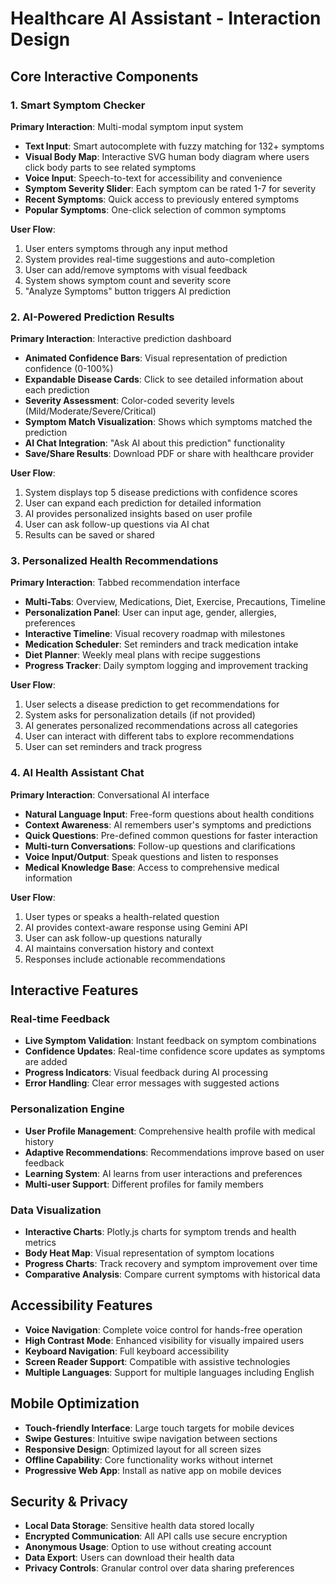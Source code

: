 # Healthcare AI Assistant - Interaction Design

## Core Interactive Components

### 1. Smart Symptom Checker
**Primary Interaction**: Multi-modal symptom input system
- **Text Input**: Smart autocomplete with fuzzy matching for 132+ symptoms
- **Visual Body Map**: Interactive SVG human body diagram where users click body parts to see related symptoms
- **Voice Input**: Speech-to-text for accessibility and convenience
- **Symptom Severity Slider**: Each symptom can be rated 1-7 for severity
- **Recent Symptoms**: Quick access to previously entered symptoms
- **Popular Symptoms**: One-click selection of common symptoms

**User Flow**:
1. User enters symptoms through any input method
2. System provides real-time suggestions and auto-completion
3. User can add/remove symptoms with visual feedback
4. System shows symptom count and severity score
5. "Analyze Symptoms" button triggers AI prediction

### 2. AI-Powered Prediction Results
**Primary Interaction**: Interactive prediction dashboard
- **Animated Confidence Bars**: Visual representation of prediction confidence (0-100%)
- **Expandable Disease Cards**: Click to see detailed information about each prediction
- **Severity Assessment**: Color-coded severity levels (Mild/Moderate/Severe/Critical)
- **Symptom Match Visualization**: Shows which symptoms matched the prediction
- **AI Chat Integration**: "Ask AI about this prediction" functionality
- **Save/Share Results**: Download PDF or share with healthcare provider

**User Flow**:
1. System displays top 5 disease predictions with confidence scores
2. User can expand each prediction for detailed information
3. AI provides personalized insights based on user profile
4. User can ask follow-up questions via AI chat
5. Results can be saved or shared

### 3. Personalized Health Recommendations
**Primary Interaction**: Tabbed recommendation interface
- **Multi-Tabs**: Overview, Medications, Diet, Exercise, Precautions, Timeline
- **Personalization Panel**: User can input age, gender, allergies, preferences
- **Interactive Timeline**: Visual recovery roadmap with milestones
- **Medication Scheduler**: Set reminders and track medication intake
- **Diet Planner**: Weekly meal plans with recipe suggestions
- **Progress Tracker**: Daily symptom logging and improvement tracking

**User Flow**:
1. User selects a disease prediction to get recommendations for
2. System asks for personalization details (if not provided)
3. AI generates personalized recommendations across all categories
4. User can interact with different tabs to explore recommendations
5. User can set reminders and track progress

### 4. AI Health Assistant Chat
**Primary Interaction**: Conversational AI interface
- **Natural Language Input**: Free-form questions about health conditions
- **Context Awareness**: AI remembers user's symptoms and predictions
- **Quick Questions**: Pre-defined common questions for faster interaction
- **Multi-turn Conversations**: Follow-up questions and clarifications
- **Voice Input/Output**: Speak questions and listen to responses
- **Medical Knowledge Base**: Access to comprehensive medical information

**User Flow**:
1. User types or speaks a health-related question
2. AI provides context-aware response using Gemini API
3. User can ask follow-up questions naturally
4. AI maintains conversation history and context
5. Responses include actionable recommendations

## Interactive Features

### Real-time Feedback
- **Live Symptom Validation**: Instant feedback on symptom combinations
- **Confidence Updates**: Real-time confidence score updates as symptoms are added
- **Progress Indicators**: Visual feedback during AI processing
- **Error Handling**: Clear error messages with suggested actions

### Personalization Engine
- **User Profile Management**: Comprehensive health profile with medical history
- **Adaptive Recommendations**: Recommendations improve based on user feedback
- **Learning System**: AI learns from user interactions and preferences
- **Multi-user Support**: Different profiles for family members

### Data Visualization
- **Interactive Charts**: Plotly.js charts for symptom trends and health metrics
- **Body Heat Map**: Visual representation of symptom locations
- **Progress Charts**: Track recovery and symptom improvement over time
- **Comparative Analysis**: Compare current symptoms with historical data

## Accessibility Features
- **Voice Navigation**: Complete voice control for hands-free operation
- **High Contrast Mode**: Enhanced visibility for visually impaired users
- **Keyboard Navigation**: Full keyboard accessibility
- **Screen Reader Support**: Compatible with assistive technologies
- **Multiple Languages**: Support for multiple languages including English

## Mobile Optimization
- **Touch-friendly Interface**: Large touch targets for mobile devices
- **Swipe Gestures**: Intuitive swipe navigation between sections
- **Responsive Design**: Optimized layout for all screen sizes
- **Offline Capability**: Core functionality works without internet
- **Progressive Web App**: Install as native app on mobile devices

## Security & Privacy
- **Local Data Storage**: Sensitive health data stored locally
- **Encrypted Communication**: All API calls use secure encryption
- **Anonymous Usage**: Option to use without creating account
- **Data Export**: Users can download their health data
- **Privacy Controls**: Granular control over data sharing preferences